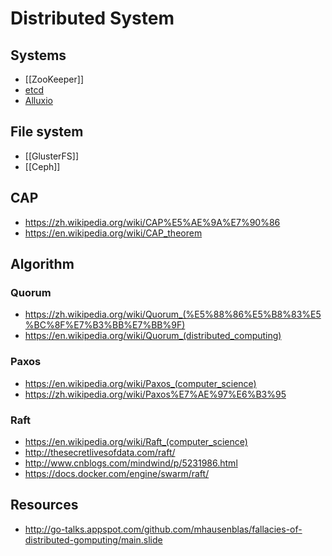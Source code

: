 # Distributed System


## Systems

- [[ZooKeeper]]
- [etcd](https://github.com/coreos/etcd)
- [Alluxio](http://www.alluxio.org/)


## File system

- [[GlusterFS]]
- [[Ceph]]


## CAP

- https://zh.wikipedia.org/wiki/CAP%E5%AE%9A%E7%90%86
- https://en.wikipedia.org/wiki/CAP_theorem


## Algorithm

### Quorum

- https://zh.wikipedia.org/wiki/Quorum_(%E5%88%86%E5%B8%83%E5%BC%8F%E7%B3%BB%E7%BB%9F)
- https://en.wikipedia.org/wiki/Quorum_(distributed_computing)

### Paxos

- https://en.wikipedia.org/wiki/Paxos_(computer_science)
- https://zh.wikipedia.org/wiki/Paxos%E7%AE%97%E6%B3%95

### Raft

- https://en.wikipedia.org/wiki/Raft_(computer_science)
- http://thesecretlivesofdata.com/raft/
- http://www.cnblogs.com/mindwind/p/5231986.html
- https://docs.docker.com/engine/swarm/raft/


## Resources

- http://go-talks.appspot.com/github.com/mhausenblas/fallacies-of-distributed-gomputing/main.slide
